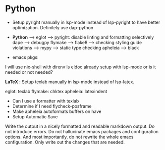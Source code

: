 # Python

- Setup pyright manually in lsp-mode instead of lsp-pyright to have better optimization. Definitely use dap-python

- **Python** --> eglot --> pyright: disable linting and formatting selectively
  dape --> debugpy
  flymake --> flake8 --> checking styling guide violations
  --> mypy --> static type checking
  apheleia --> black
- emacs pkgs:

I will use nix-shell with direnv
Is eldoc already setup with lsp-mode or is it needed or not needed?

**LaTeX** : Setup texlab manually in lsp-mode instead of lsp-latex.

eglot: texlab
flymake: chktex
apheleia: latexindent

- Can I use a formatter with texlab
- Determine if I need flycheck-posframe
- Make apheleia autoformats buffers on have
- Setup Automatic Save

Write the output in a nicely formatted and readable markdown output. Do not introduce errors. Do not hallucinate emacs packages and configuration options. And most importantly, do not rewrite the whole emacs configuration. Only write out the changes that are needed.
